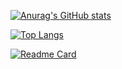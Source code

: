 [![Anurag's GitHub stats](https://github-readme-stats.vercel.app/api?username=pillagedev)](https://github.com/pillagedev)

[![Top Langs](https://github-readme-stats.vercel.app/api/top-langs/?username=pillagedev)](https://github.com/pillagedev)

[![Readme Card](https://github-readme-stats.vercel.app/api/pin/?username=pillagedev&repo=frc-distance-calculator)](https://github.com/pillagedev)
